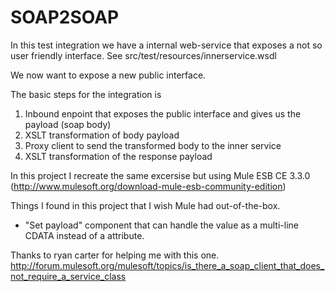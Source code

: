 SOAP2SOAP
=========

In this test integration we have a internal web-service that exposes a not so user friendly interface.
See src/test/resources/innerservice.wsdl

We now  want to expose a new public interface.

The basic steps for the integration is
 1. Inbound enpoint that exposes the public interface and gives us the payload (soap body)
 2. XSLT transformation of body payload
 3. Proxy client to send the transformed body to the inner service
 4. XSLT transformation of the response payload

In this project I recreate the same excersise but using Mule ESB CE 3.3.0 
(http://www.mulesoft.org/download-mule-esb-community-edition)

Things I found in this project that I wish Mule had out-of-the-box.

 * "Set payload" component that can handle the value as a multi-line CDATA instead of a attribute.

Thanks to ryan carter for helping me with this one.
http://forum.mulesoft.org/mulesoft/topics/is_there_a_soap_client_that_does_not_require_a_service_class

